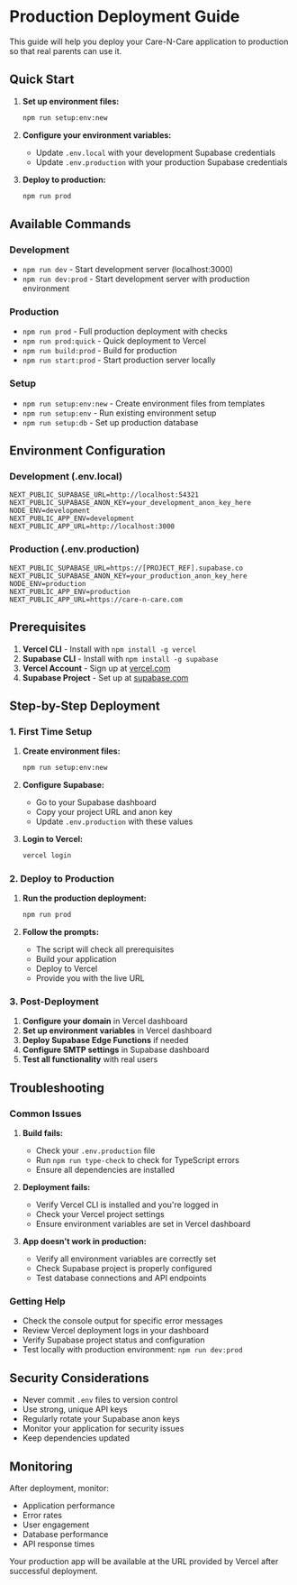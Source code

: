 # Production Deployment Guide

This guide will help you deploy your Care-N-Care application to production so that real parents can use it.

## Quick Start

1. **Set up environment files:**
   ```bash
   npm run setup:env:new
   ```

2. **Configure your environment variables:**
   - Update `.env.local` with your development Supabase credentials
   - Update `.env.production` with your production Supabase credentials

3. **Deploy to production:**
   ```bash
   npm run prod
   ```

## Available Commands

### Development
- `npm run dev` - Start development server (localhost:3000)
- `npm run dev:prod` - Start development server with production environment

### Production
- `npm run prod` - Full production deployment with checks
- `npm run prod:quick` - Quick deployment to Vercel
- `npm run build:prod` - Build for production
- `npm run start:prod` - Start production server locally

### Setup
- `npm run setup:env:new` - Create environment files from templates
- `npm run setup:env` - Run existing environment setup
- `npm run setup:db` - Set up production database

## Environment Configuration

### Development (.env.local)
```env
NEXT_PUBLIC_SUPABASE_URL=http://localhost:54321
NEXT_PUBLIC_SUPABASE_ANON_KEY=your_development_anon_key_here
NODE_ENV=development
NEXT_PUBLIC_APP_ENV=development
NEXT_PUBLIC_APP_URL=http://localhost:3000
```

### Production (.env.production)
```env
NEXT_PUBLIC_SUPABASE_URL=https://[PROJECT_REF].supabase.co
NEXT_PUBLIC_SUPABASE_ANON_KEY=your_production_anon_key_here
NODE_ENV=production
NEXT_PUBLIC_APP_ENV=production
NEXT_PUBLIC_APP_URL=https://care-n-care.com
```

## Prerequisites

1. **Vercel CLI** - Install with `npm install -g vercel`
2. **Supabase CLI** - Install with `npm install -g supabase`
3. **Vercel Account** - Sign up at [vercel.com](https://vercel.com)
4. **Supabase Project** - Set up at [supabase.com](https://supabase.com)

## Step-by-Step Deployment

### 1. First Time Setup

1. **Create environment files:**
   ```bash
   npm run setup:env:new
   ```

2. **Configure Supabase:**
   - Go to your Supabase dashboard
   - Copy your project URL and anon key
   - Update `.env.production` with these values

3. **Login to Vercel:**
   ```bash
   vercel login
   ```

### 2. Deploy to Production

1. **Run the production deployment:**
   ```bash
   npm run prod
   ```

2. **Follow the prompts:**
   - The script will check all prerequisites
   - Build your application
   - Deploy to Vercel
   - Provide you with the live URL

### 3. Post-Deployment

1. **Configure your domain** in Vercel dashboard
2. **Set up environment variables** in Vercel dashboard
3. **Deploy Supabase Edge Functions** if needed
4. **Configure SMTP settings** in Supabase dashboard
5. **Test all functionality** with real users

## Troubleshooting

### Common Issues

1. **Build fails:**
   - Check your `.env.production` file
   - Run `npm run type-check` to check for TypeScript errors
   - Ensure all dependencies are installed

2. **Deployment fails:**
   - Verify Vercel CLI is installed and you're logged in
   - Check your Vercel project settings
   - Ensure environment variables are set in Vercel dashboard

3. **App doesn't work in production:**
   - Verify all environment variables are correctly set
   - Check Supabase project is properly configured
   - Test database connections and API endpoints

### Getting Help

- Check the console output for specific error messages
- Review Vercel deployment logs in your dashboard
- Verify Supabase project status and configuration
- Test locally with production environment: `npm run dev:prod`

## Security Considerations

- Never commit `.env` files to version control
- Use strong, unique API keys
- Regularly rotate your Supabase anon keys
- Monitor your application for security issues
- Keep dependencies updated

## Monitoring

After deployment, monitor:
- Application performance
- Error rates
- User engagement
- Database performance
- API response times

Your production app will be available at the URL provided by Vercel after successful deployment.
